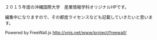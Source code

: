 ２０１５年度の沖縄国際大学　産業情報学科オリジナルHPです。

編集中になりますので、その都度ライセンスなども記載していきたいと思います。

Powered by FreeWall.js
http://vnjs.net/www/project/freewall/
